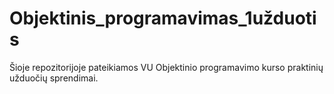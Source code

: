 # Objektinis_programavimas_1užduotis
Šioje repozitorijoje pateikiamos VU Objektinio programavimo kurso praktinių užduočių sprendimai.

